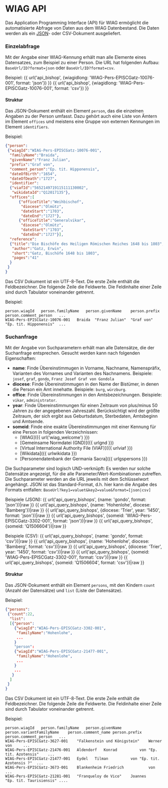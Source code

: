 WIAG API
========

Das Application Programming Interface (API) für WIAG ermöglicht die automatisierte
Abfrage von Daten aus dem WIAG Datenbestand. Die Daten werden als ein
[JSON](https://www.json.org/json-de.html)- oder CSV-Dokument ausgeliefert.

### Einzelabfrage
Mit der Angabe einer WIAG-Kennung erhält man alle Elemente eines Datensatzes, zum Beispiel zu einer Person. Die URL hat folgenden Aufbau: `BaseUrl/ID?format=json` oder `BaseUrl/ID?format=csv`.

Beispiel:
{{ url('api_bishop', {wiagidlong: 'WIAG-Pers-EPISCGatz-10076-001', format: 'json'}) }}
{{ url('api_bishop', {wiagidlong: 'WIAG-Pers-EPISCGatz-10076-001', format: 'csv'}) }}

#### Struktur
Das JSON-Dokument enthält ein Element `person`, das die einzelnen Angaben zu der
Person umfasst. Dazu gehört auch eine Liste von Ämtern im Element `offices` und
meistens eine Gruppe von externen Kennungen im Element `identifiers`.

Beispiel:
``` json
{"person":
 {"wiagId":"WIAG-Pers-EPISCGatz-10076-001",
  "familyName":"Braida",
  "givenName":"Franz Julian",
  "prefix":"Graf von",
  "comment_person":"Ep. tit. Hipponensis",
  "dateOfBirth":"1654",
  "dateOfDeath":"1727",
  "identifier":
  {"viafId":"5652149719115111130002",
   "wikidataId":"Q12017135"},
  "offices":[
	  {"officeTitle":"Weihbischof",
	   "diocese":"Olmütz",
	   "dateStart":"1703",
	   "dateEnd":"1727"},
	  {"officeTitle":"Generalvikar",
	   "diocese":"Olmütz",
	   "dateStart":"1703",
	   "dateEnd":"1727"}],
  "reference":
  {"title":"Die Bischöfe des Heiligen Römischen Reiches 1648 bis 1803",
   "author":"Gatz, Erwin",
   "short":"Gatz, Bischöfe 1648 bis 1803",
   "pages":"41"
  }
 }
}
```

Das CSV Dokument ist ein UTF-8-Text. Die erste Zeile enthält die Feldbezeichner. Die folgende Zeile die Feldwerte. Die Feldinhalte einer Zeile sind durch Tabulator voneinander getrennt.

Beispiel:
``` text
person.wiagId	person.familyName	person.givenName	person.prefix	person.comment_person	...
WIAG-Pers-EPISCGatz-10076-001	Braida	"Franz Julian"	"Graf von"	"Ep. tit. Hipponensis"	...

```

### Suchanfrage
Mit der Angabe von Suchparametern erhält man alle Datensätze, die der Suchanfrage
entsprechen. Gesucht werden kann nach folgenden Eigenschaften:

- **name**: Finde Übereinstimmugen in Vorname, Nachname, Namenspräfix, Varianten des
  Vornames und Varianten des Nachnamens.
  Beispiele: `josef`, `graf`,
  `gondo`, `Franz Josef Graf von Gondola`
- **diocese**: Finde Übereinstimmugen in den Name der Bistümer, in denen die Person ein
  Amt innehatte.
  Beispiele: `burg`, `würzburg`.
- **office**: Finde Übereinstimmungen in den Amtsbezeichnungen.
  Beispiele: `vikar`,
  `administrator`.
- **year**: Finde Übereinstimmungen für einen Zeitraum von plus/minus 50 Jahren zu der
  angegebenen Jahreszahl. Berücksichtigt wird der größte Zeitraum, der sich ergibt
  aus Geburtsdatum, Sterbedaten, Amtsbeginn und Amtsende.
- **someid**: Finde eine exakte Übereinstimmungen mit einer Kennung für eine Person in
  folgenden Verzeichnissen:
  - [WIAG]({{ url('wiag_welcome') }})
  - [Gemeinsame Normdatei (GND)]({{ urlgnd }})
  - [Virtual International Authority File (VIAF)]({{ urlviaf }})
  - [Wikidata]({{ urlwikidata }})
  - [Personendatenbank der Germania Sacra]({{ urlgspersons }})

Die Suchparameter sind logisch UND-verknüpft: Es werden nur solche Datensätze angezeigt, für die alle Parameter/Wert-Kombinationen zutreffen.
Die Suchparameter werden an die URL jeweils mit dem Schlüsselwort angehängt. JSON ist das Standard-Format, d.h. hier kann die Angabe des Formats entfallen:
`BaseUrl?key1=valuet&key2=value&format=[json|csv]`

Beispiele (JSON):
{{ url('api_query_bishops', {name: 'gondo', format: 'json'})|raw }}
{{ url('api_query_bishops', {name: 'Hohenlohe', diocese: 'Bamberg'})|raw }}
{{ url('api_query_bishops', {diocese: 'Trier', year: '1450', format: 'json'})|raw }}
{{ url('api_query_bishops', {someid: 'WIAG-Pers-EPISCGatz-3302-001', format: 'json'})|raw }}
{{ url('api_query_bishops', {someid: 'Q1506604'})|raw }}

Beispiele (CSV):
{{ url('api_query_bishops', {name: 'gondo', format: 'csv'})|raw }}
{{ url('api_query_bishops', {name: 'Hohenlohe', diocese: 'Bamberg', format: 'csv'})|raw }}
{{ url('api_query_bishops', {diocese: 'Trier', year: '1450', format: 'csv'})|raw }}
{{ url('api_query_bishops', {someid: 'WIAG-Pers-EPISCGatz-3302-001', format: 'csv'})|raw }}
{{ url('api_query_bishops', {someid: 'Q1506604', format: 'csv'})|raw }}

#### Struktur
Das JSON-Dokument enthält ein Element `persons`, mit den Kindern `count` (Anzahl der Datensätze) und `list` (Liste der Datensätze).

Beispiel:
```json
{"persons":
 {"count":22,
  "list":
  [{"person":
	{"wiagId":"WIAG-Pers-EPISCGatz-3302-001",
	 "familyName":"Hohenlohe",
	 ...
	}
	"person":
	{"wiagId":"WIAG-Pers-EPISCGatz-21477-001",
	 "familyName":"Hohenlohe",
	 ...
	}
	...
   }
  ]
 }
}

```

Das CSV Dokument ist ein UTF-8-Text. Die erste Zeile enthält die Feldbezeichner. Die folgende Zeile die Feldwerte. Die Feldinhalte einer Zeile sind durch Tabulator voneinander getrennt.

Beispiel:
```text
person.wiagId	person.familyName	person.givenName	person.variantFamilyName	person.comment_name	person.prefix	person.comment_person	...
WIAG-Pers-EPISCGatz-3627-001	"Falkenstein und Königstein"	Werner			von		...
WIAG-Pers-EPISCGatz-21476-001	Aldendorf	Konrad			von	"Ep. tit. Azotensis"	...
WIAG-Pers-EPISCGatz-21477-001	Eydel	Tilman			von	"Ep. tit. Azotensis ?"	...
WIAG-Pers-EPISCGatz-3673-001	Blankenheim	Friedrich			von		...
WIAG-Pers-EPISCGatz-21281-001	"Franqueloy de Vico"	Joannes				"Ep. tit. Taurisiensis"	....
```
